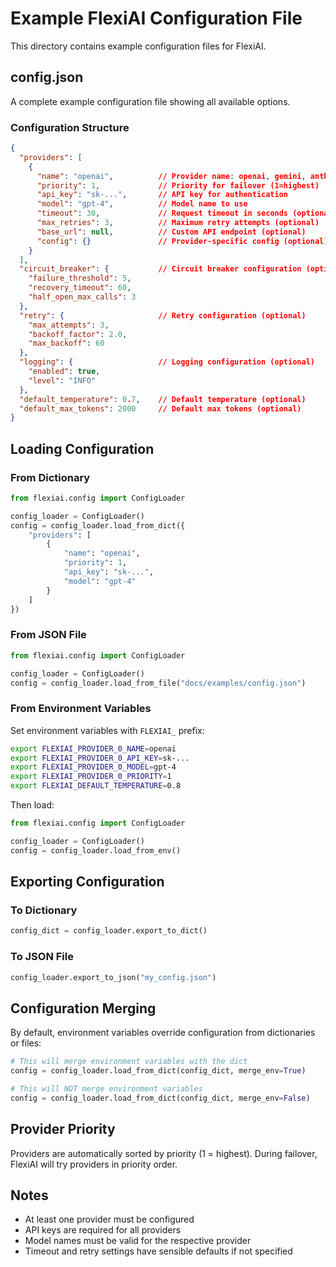 # Example FlexiAI Configuration File

This directory contains example configuration files for FlexiAI.

## config.json

A complete example configuration file showing all available options.

### Configuration Structure

```json
{
  "providers": [
    {
      "name": "openai",          // Provider name: openai, gemini, anthropic, azure, bedrock
      "priority": 1,             // Priority for failover (1=highest)
      "api_key": "sk-...",       // API key for authentication
      "model": "gpt-4",          // Model name to use
      "timeout": 30,             // Request timeout in seconds (optional)
      "max_retries": 3,          // Maximum retry attempts (optional)
      "base_url": null,          // Custom API endpoint (optional)
      "config": {}               // Provider-specific config (optional)
    }
  ],
  "circuit_breaker": {           // Circuit breaker configuration (optional)
    "failure_threshold": 5,
    "recovery_timeout": 60,
    "half_open_max_calls": 3
  },
  "retry": {                     // Retry configuration (optional)
    "max_attempts": 3,
    "backoff_factor": 2.0,
    "max_backoff": 60
  },
  "logging": {                   // Logging configuration (optional)
    "enabled": true,
    "level": "INFO"
  },
  "default_temperature": 0.7,    // Default temperature (optional)
  "default_max_tokens": 2000     // Default max tokens (optional)
}
```

## Loading Configuration

### From Dictionary

```python
from flexiai.config import ConfigLoader

config_loader = ConfigLoader()
config = config_loader.load_from_dict({
    "providers": [
        {
            "name": "openai",
            "priority": 1,
            "api_key": "sk-...",
            "model": "gpt-4"
        }
    ]
})
```

### From JSON File

```python
from flexiai.config import ConfigLoader

config_loader = ConfigLoader()
config = config_loader.load_from_file("docs/examples/config.json")
```

### From Environment Variables

Set environment variables with `FLEXIAI_` prefix:

```bash
export FLEXIAI_PROVIDER_0_NAME=openai
export FLEXIAI_PROVIDER_0_API_KEY=sk-...
export FLEXIAI_PROVIDER_0_MODEL=gpt-4
export FLEXIAI_PROVIDER_0_PRIORITY=1
export FLEXIAI_DEFAULT_TEMPERATURE=0.8
```

Then load:

```python
from flexiai.config import ConfigLoader

config_loader = ConfigLoader()
config = config_loader.load_from_env()
```

## Exporting Configuration

### To Dictionary

```python
config_dict = config_loader.export_to_dict()
```

### To JSON File

```python
config_loader.export_to_json("my_config.json")
```

## Configuration Merging

By default, environment variables override configuration from dictionaries or files:

```python
# This will merge environment variables with the dict
config = config_loader.load_from_dict(config_dict, merge_env=True)

# This will NOT merge environment variables
config = config_loader.load_from_dict(config_dict, merge_env=False)
```

## Provider Priority

Providers are automatically sorted by priority (1 = highest). During failover, FlexiAI will try providers in priority order.

## Notes

- At least one provider must be configured
- API keys are required for all providers
- Model names must be valid for the respective provider
- Timeout and retry settings have sensible defaults if not specified
